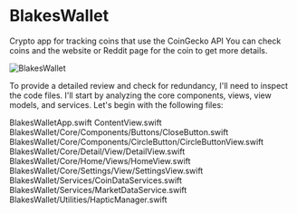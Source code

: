 # BlakesWallet
Crypto app for tracking coins that use the CoinGecko API
You can check coins and the website or Reddit page for the coin to get more details.


![BlakesWallet](https://user-images.githubusercontent.com/88250197/184780517-c7867baa-cc68-4935-a00c-2f25f904e6ca.gif)


To provide a detailed review and check for redundancy, I'll need to inspect the code files. I'll start by analyzing the core components, views, view models, and services. Let's begin with the following files:

BlakesWalletApp.swift
ContentView.swift
BlakesWallet/Core/Components/Buttons/CloseButton.swift
BlakesWallet/Core/Components/CircleButton/CircleButtonView.swift
BlakesWallet/Core/Detail/View/DetailView.swift
BlakesWallet/Core/Home/Views/HomeView.swift
BlakesWallet/Core/Settings/View/SettingsView.swift
BlakesWallet/Services/CoinDataServices.swift
BlakesWallet/Services/MarketDataService.swift
BlakesWallet/Utilities/HapticManager.swift
